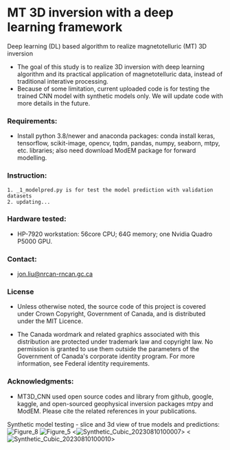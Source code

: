 # MT 3D inversion with a deep learning framework

Deep learning (DL) based algorithm to realize magnetotelluric (MT) 3D inversion 
* The goal of this study is to realize 3D inversion with deep learning algorithm and its practical application of magnetotelluric data, instead of traditional interative processing.
* Because of some limitation, current uploaded code is for testing the trained CNN model with synthetic models only. We will update code with more details in the future.
  
### Requirements:

* Install python 3.8/newer and anaconda packages: conda install keras, tensorflow, scikit-image, opencv, tqdm, pandas, numpy, seaborn, mtpy, etc. libraries; also need download ModEM package for forward modelling.

### Instruction:
    1. _1_modelpred.py is for test the model prediction with validation datasets
    2. updating...

### Hardware tested: 

* HP-7920 workstation: 56core CPU; 64G memory; one Nvidia Quadro P5000 GPU.

### Contact: 

* jon.liu@nrcan-rncan.gc.ca

### License

 * Unless otherwise noted, the source code of this project is covered under Crown Copyright, Government of Canada, and is distributed under the MIT Licence.

 * The Canada wordmark and related graphics associated with this distribution are protected under trademark law and copyright law. No permission is granted to use them outside the parameters of the Government of Canada's corporate identity program. For more information, see Federal identity requirements.

### Acknowledgments:

* MT3D_CNN used open source codes and library from github, google, kaggle, and open-sourced geophysical inversion packages mtpy and ModEM. Please cite the related references in your publications.

Synthetic model testing - slice and 3d view of true models and predictions:
![Figure_8](https://github.com/Jon-GSC/MT3D_CNN/assets/39324742/c047c636-7e29-4c18-8aac-1033c6041dae)
![Figure_5](https://github.com/Jon-GSC/MT3D_CNN/assets/39324742/4d9d8c07-51e2-4204-9e48-57a1e358d416)
<span style="text-align:right">
<![Synthetic_Cubic_20230810100007](https://github.com/Jon-GSC/MT3D_CNN/assets/39324742/7e3935c1-1056-4c55-9a65-3f84ba1cdeff)>
<![Synthetic_Cubic_20230810100010](https://github.com/Jon-GSC/MT3D_CNN/assets/39324742/72337c28-c67a-498a-9204-b32f0197bb3b)>
</span>

